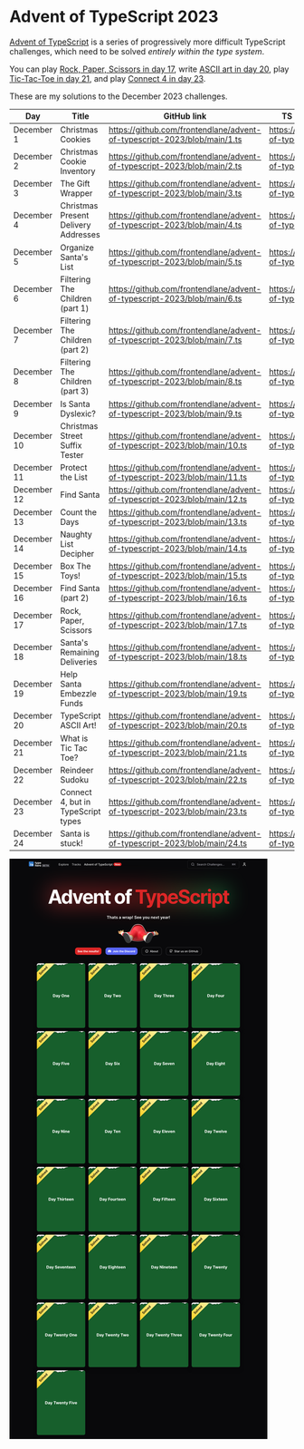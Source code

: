 # Advent of TypeScript 2023

[Advent of TypeScript](https://typehero.dev/aot-2023) is a series of progressively more difficult TypeScript challenges, which need to be solved *entirely within the type system*.

You can play [Rock, Paper, Scissors in day 17](https://github.com/frontendlane/advent-of-typescript-2023/blob/main/17.ts), write [ASCII art in day 20](https://github.com/frontendlane/advent-of-typescript-2023/blob/main/20.ts), play [Tic-Tac-Toe in day 21](https://github.com/frontendlane/advent-of-typescript-2023/blob/main/21.ts), and play [Connect 4 in day 23](https://github.com/frontendlane/advent-of-typescript-2023/blob/main/23.ts).

These are my solutions to the December 2023 challenges.

| Day         | Title                                | GitHub link                                                               | TS playground link                              |
|-------------|--------------------------------------|---------------------------------------------------------------------------|-------------------------------------------------|
| December 1  | Christmas Cookies                    | https://github.com/frontendlane/advent-of-typescript-2023/blob/main/1.ts  | https://tsplay.dev/advent-of-typescript-2023-1  |
| December 2  | Christmas Cookie Inventory           | https://github.com/frontendlane/advent-of-typescript-2023/blob/main/2.ts  | https://tsplay.dev/advent-of-typescript-2023-2  |
| December 3  | The Gift Wrapper                     | https://github.com/frontendlane/advent-of-typescript-2023/blob/main/3.ts  | https://tsplay.dev/advent-of-typescript-2023-3  |
| December 4  | Christmas Present Delivery Addresses | https://github.com/frontendlane/advent-of-typescript-2023/blob/main/4.ts  | https://tsplay.dev/advent-of-typescript-2023-4  |
| December 5  | Organize Santa's List                | https://github.com/frontendlane/advent-of-typescript-2023/blob/main/5.ts  | https://tsplay.dev/advent-of-typescript-2023-5  |
| December 6  | Filtering The Children (part 1)      | https://github.com/frontendlane/advent-of-typescript-2023/blob/main/6.ts  | https://tsplay.dev/advent-of-typescript-2023-6  |
| December 7  | Filtering The Children (part 2)      | https://github.com/frontendlane/advent-of-typescript-2023/blob/main/7.ts  | https://tsplay.dev/advent-of-typescript-2023-7  |
| December 8  | Filtering The Children (part 3)      | https://github.com/frontendlane/advent-of-typescript-2023/blob/main/8.ts  | https://tsplay.dev/advent-of-typescript-2023-8  |
| December 9  | Is Santa Dyslexic?                   | https://github.com/frontendlane/advent-of-typescript-2023/blob/main/9.ts  | https://tsplay.dev/advent-of-typescript-2023-9  |
| December 10 | Christmas Street Suffix Tester       | https://github.com/frontendlane/advent-of-typescript-2023/blob/main/10.ts | https://tsplay.dev/advent-of-typescript-2023-10 |
| December 11 | Protect the List                     | https://github.com/frontendlane/advent-of-typescript-2023/blob/main/11.ts | https://tsplay.dev/advent-of-typescript-2023-11 |
| December 12 | Find Santa                           | https://github.com/frontendlane/advent-of-typescript-2023/blob/main/12.ts | https://tsplay.dev/advent-of-typescript-2023-12 |
| December 13 | Count the Days                       | https://github.com/frontendlane/advent-of-typescript-2023/blob/main/13.ts | https://tsplay.dev/advent-of-typescript-2023-13 |
| December 14 | Naughty List Decipher                | https://github.com/frontendlane/advent-of-typescript-2023/blob/main/14.ts | https://tsplay.dev/advent-of-typescript-2023-14 |
| December 15 | Box The Toys!                        | https://github.com/frontendlane/advent-of-typescript-2023/blob/main/15.ts | https://tsplay.dev/advent-of-typescript-2023-15 |
| December 16 | Find Santa (part 2)                  | https://github.com/frontendlane/advent-of-typescript-2023/blob/main/16.ts | https://tsplay.dev/advent-of-typescript-2023-16 |
| December 17 | Rock, Paper, Scissors                | https://github.com/frontendlane/advent-of-typescript-2023/blob/main/17.ts | https://tsplay.dev/advent-of-typescript-2023-17 |
| December 18 | Santa's Remaining Deliveries         | https://github.com/frontendlane/advent-of-typescript-2023/blob/main/18.ts | https://tsplay.dev/advent-of-typescript-2023-18 |
| December 19 | Help Santa Embezzle Funds            | https://github.com/frontendlane/advent-of-typescript-2023/blob/main/19.ts | https://tsplay.dev/advent-of-typescript-2023-19 |
| December 20 | TypeScript ASCII Art!                | https://github.com/frontendlane/advent-of-typescript-2023/blob/main/20.ts | https://tsplay.dev/advent-of-typescript-2023-20 |
| December 21 | What is Tic Tac Toe?                 | https://github.com/frontendlane/advent-of-typescript-2023/blob/main/21.ts | https://tsplay.dev/advent-of-typescript-2023-21 |
| December 22 | Reindeer Sudoku                      | https://github.com/frontendlane/advent-of-typescript-2023/blob/main/22.ts | https://tsplay.dev/advent-of-typescript-2023-22 |
| December 23 | Connect 4, but in TypeScript types   | https://github.com/frontendlane/advent-of-typescript-2023/blob/main/23.ts | https://tsplay.dev/advent-of-typescript-2023-23 |
| December 24 | Santa is stuck!                      | https://github.com/frontendlane/advent-of-typescript-2023/blob/main/24.ts | https://tsplay.dev/advent-of-typescript-2023-24 |

![Screenshot of completed challenges](./screenshot-completed-challenges.png)